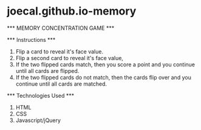 # joecal.github.io-memory 

*** MEMORY CONCENTRATION GAME ***

*** Instructions ***

  1. Flip a card to reveal it's face value.
  2. Flip a second card to reveal it's face value,
  3. If the two flipped cards match, then you score a point and you continue until all cards are flipped.
  4. If the two flipped cards do not match, then the cards flip over and you continue until all cards are matched.

*** Technologies Used ***

  1. HTML
  2. CSS
  3. Javascript/jQuery
